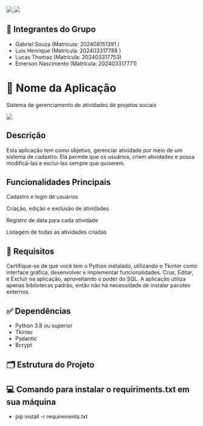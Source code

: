 <a href= 'https://www.python.org/'>
    <img src='https://skillicons.dev/icons?i=python'/>
    <img src='https://cdn.discordapp.com/attachments/1273399725479039101/1377437755931361340/images.png?ex=684036a0&is=683ee520&hm=1c1571ddd3d9c31f921f0f0fb23444a6e41e64f5b8a9e1ed9694f7d434446bc7&'/>
  
    
</a>

## 🔹 Integrantes do Grupo

- Gabriel Souza (Matrícula: 202408151391 )
- Luis Henrique (Matrícula: 202403317788 )
- Lucas Thomaz (Matrícula: 202403317753)
- Emerson Nascimento (Matrícula: 202403317771)

# 🔹 Nome da Aplicação
Sistema de gerenciamento de atividades de projetos sociais

  <img src='https://cdn.discordapp.com/attachments/1273399725479039101/1377443880231764028/BCO.png?ex=68403c54&is=683eead4&hm=0212fb17c84a1072526576aedd2a91859b8ad9767af8c03bdf30d53c71dcf1ba&'/>
  

## Descrição

Esta aplicação tem como objetivo, gerenciar atividade por meio de um sistema de cadastro. Ela permite que os usuários, criem atividades e possa modificá-las e excluí-las sempre que quiserem. 

## Funcionalidades Principais

Cadastro e login de usuários

Criação, edição e exclusão de atividades

Registro de data para cada atividade

Listagem de todas as atividades criadas

## 🧰 Requisitos

Certifique-se de que você tem o Python instalado, utilizando o Tkinter como interface gráfica, desenvolver e implementar funcionalidades. Criar, Editar, e Excluir na aplicação, aproveitando o poder do SQL. A aplicação utiliza apenas bibliotecas padrão, então não há necessidade de instalar pacotes externos.


## ✅ Dependências

- Python 3.8 ou superior
- Tkinter
- Pydantic
- Bcrypt

## 🗂️ Estrutura do Projeto


##  💻 Comando para instalar o requiriments.txt em sua máquina

- pip install -r requirements.txt



  






